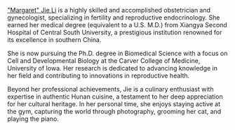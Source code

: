 ["Margaret" Jie Li](https://www.linkedin.com/in/jie-li-3a3742265/) is a highly skilled and accomplished obstetrician and gynecologist, specializing in fertility and reproductive endocrinology. She earned her medical degree (equivalent to a U.S. M.D.) from Xiangya Second Hospital of Central South University, a prestigious institution renowned for its excellence in southern China.

 She is now pursuing the Ph.D. degree in Biomedical Science with a focus on Cell and Developmental Biology at the Carver College of Medicine, University of Iowa. Her research is dedicated to advancing knowledge in her field and contributing to innovations in reproductive health.
 
Beyond her professional achievements, Jie is a culinary enthusiast with expertise in authentic Hunan cuisine, a testament to her deep appreciation for her cultural heritage. In her personal time, she enjoys staying active at the gym, capturing the world through photography, grooming her cat, and playing the piano.
